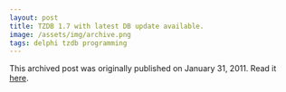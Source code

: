 ```yaml
---
layout: post
title: TZDB 1.7 with latest DB update available.
image: /assets/img/archive.png
tags: delphi tzdb programming
---
```

This archived post was originally published on January 31, 2011. Read it [here](/alex.ciobanu.org/index42fe.html).
